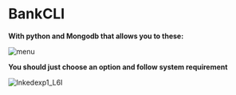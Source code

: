 # BankCLI
**With python and Mongodb that allows you to these:**

![menu](https://user-images.githubusercontent.com/84853720/147876523-f28eeca8-c6d7-469e-a84d-4dec97b854e0.png)

**You should just choose an option and follow system requirement**

![Inkedexp1_L6I](https://user-images.githubusercontent.com/84853720/147878630-0f4fb6fe-08c7-43ec-8810-77c1bfff7a17.jpg)

